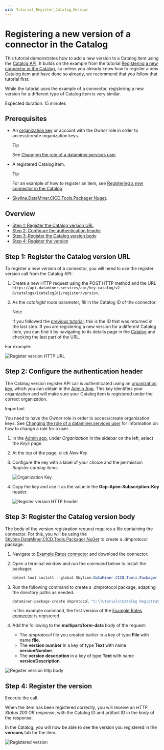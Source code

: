 ```yaml
---
uid: Tutorial_Register_Catalog_Version
---
```


# Registering a new version of a connector in the Catalog

This tutorial demonstrates how to add a new version to a Catalog item using the [Catalog API](xref:Register_Catalog_Item). It builds on the example from the tutorial [Registering a new connector in the Catalog](xref:Tutorial_Register_Catalog_Item), so unless you already know how to register a new Catalog item and have done so already, we recommend that you follow that tutorial first.

While the tutorial uses the example of a connector, registering a new version for a different type of Catalog item is very similar.

Expected duration: 15 minutes

## Prerequisites

- An [organization key](xref:Managing_DCP_keys#organization-keys) or account with the *Owner* role in order to access/create organization keys.

  > [!TIP]
  > See [Changing the role of a dataminer.services user](xref:Changing_the_role_of_a_DCP_user)

- A registered Catalog item.

  > [!TIP]
  > For an example of how to register an item, see [Registering a new connector in the Catalog](xref:Tutorial_Register_Catalog_Item).

- [Skyline.DataMiner.CICD.Tools.Packager Nuget](https://www.nuget.org/packages/Skyline.DataMiner.CICD.Tools.Packager#readme-body-tab).

## Overview

- [Step 1: Register the Catalog version URL](#step-1-register-the-catalog-version-url)
- [Step 2: Configure the authentication header](#step-2-configure-the-authentication-header)
- [Step 3: Register the Catalog version body](#step-3-register-the-catalog-version-body)
- [Step 4: Register the version](#step-4-register-the-version)

## Step 1: Register the Catalog version URL

To register a new version of a connector, you will need to use the register version call from the Catalog API:

1. Create a new HTTP request using the POST HTTP method and the URL `https://api.dataminer.services/api/key-catalog/v2-0/catalogs/{catalogId}/register/version`.

1. As the *catalogId* route parameter, fill in the Catalog ID of the connector.

   > [!NOTE]
   > If you followed the [previous tutorial](xref:Tutorial_Register_Catalog_Item), this is the ID that was returned in the last step. If you are registering a new version for a different Catalog item, you can find it by navigating to its details page in the [Catalog](https://catalog.dataminer.services/) and checking the last part of the URL.

For example:

![Register version HTTP URL](~/user-guide/images/tutorial_catalog_registration_version_url.png)

## Step 2: Configure the authentication header

The Catalog version register API call is authenticated using an [organization key](xref:Managing_DCP_keys#organization-keys), which you can obtain in the [Admin App](https://admin.dataminer.services/). This key identifies your organization and will make sure your Catalog item is registered under the correct organization.

> [!IMPORTANT]
> You need to have the *Owner* role in order to access/create organization keys. See [Changing the role of a dataminer.services user](xref:Changing_the_role_of_a_DCP_user) for information on how to change a role for a user.

1. In the [Admin app](https://admin.dataminer.services/), under *Organization* in the sidebar on the left, select the *Keys* page.

1. At the top of the page, click *New Key*.

1. Configure the key with a label of your choice and the permission *Register catalog items*.

   ![Organization Key](~/user-guide/images/tutorial_catalog_registration_create_org_key.png)

1. Copy the key and use it as the value in the **Ocp-Apim-Subscription-Key** header.

   ![Register version HTTP header](~/user-guide/images/tutorial_catalog_registration_version_headers.png)

## Step 3: Register the Catalog version body

The body of the version registration request requires a file containing the connector. For this, you will be using the [Skyline.DataMiner.CICD.Tools.Packager NuGet](https://www.nuget.org/packages/Skyline.DataMiner.CICD.Tools.Packager#readme-body-tab) to create a .dmprotocol package.

1. Navigate to [Example Rates connector](https://github.com/SkylineCommunications/SLC-C-Example_Rates-Custom) and download the connector.

1. Open a terminal window and run the command below to install the packager.

   ```powershell
   dotnet tool install --global Skyline.DataMiner.CICD.Tools.Packager --version 2.0.3
   ```

1. Run the following command to create a .dmprotocol package, adapting the directory paths as needed.

   ```powershell
   dataminer-package-create dmprotocol "C:\Tutorials\Catalog Registration\SLC-C-Example_Rates-Custom-1.0.1.X" --name catalog_registration_tutorial --output "C:\Tutorials\Catalog Registration\Packages"
   ```

   In this example command, the first version of the [Example Rates connector](https://github.com/SkylineCommunications/SLC-C-Example_Rates-Custom) is registered.

1. Add the following to the **multipart/form-data** body of the request:

   - The *dmprotocol* file you created earlier in a key of type **File** with name **file**.
   - The **version number** in a key of type **Text** with name **versionNumber**.
   - The **version description** in a key of type **Text** with name **versionDescription**.

![Register version http body](~/user-guide/images/tutorial_catalog_registration_version_body.png)

## Step 4: Register the version

Execute the call.

When the item has been registered correctly, you will receive an *HTTP Status 200 OK* response, with the Catalog ID and artifact ID in the body of the response.

In the Catalog, you will now be able to see the version you registered in the **versions** tab for the item.

![Registered version](~/user-guide/images/tutorial_catalog_registration_registered_version.png)

